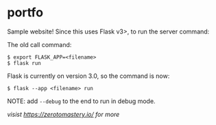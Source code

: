 # portfo
Sample website! Since this uses Flask v3>, to run the server command:

The old call command:
```
$ export FLASK_APP=<filename>
$ flask run
```

Flask is currently on version 3.0, so the command is now:
```
$ flask --app <filename> run
```

NOTE: add `--debug` to the end to run in debug mode.

*visist https://zerotomastery.io/ for more*

